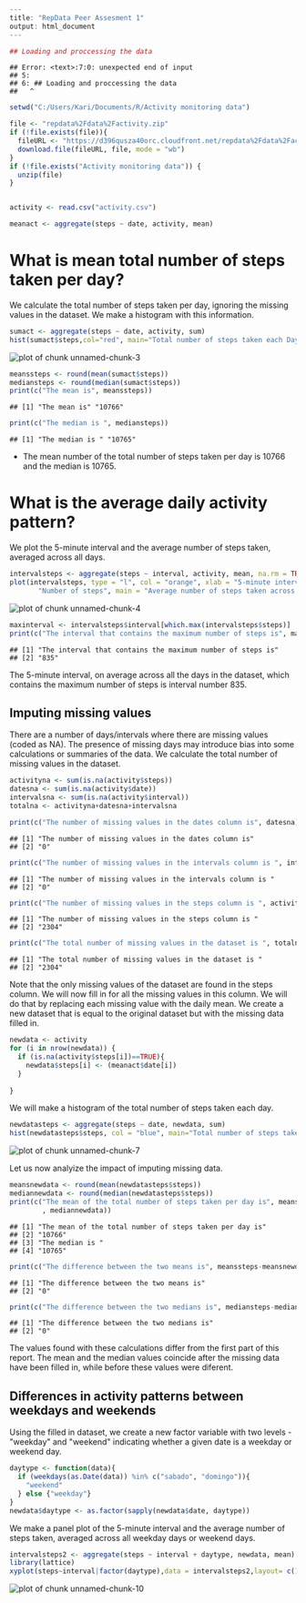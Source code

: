 

```r
---
title: "RepData Peer Assesment 1"
output: html_document
---

## Loading and proccessing the data
```

```
## Error: <text>:7:0: unexpected end of input
## 5: 
## 6: ## Loading and proccessing the data
##   ^
```

```r
setwd("C:/Users/Kari/Documents/R/Activity monitoring data")

file <- "repdata%2Fdata%2Factivity.zip"
if (!file.exists(file)){
  fileURL <- "https://d396qusza40orc.cloudfront.net/repdata%2Fdata%2Factivity.zip"
  download.file(fileURL, file, mode = "wb")
}  
if (!file.exists("Activity monitoring data")) { 
  unzip(file) 
}


activity <- read.csv("activity.csv")

meanact <- aggregate(steps ~ date, activity, mean)
```

# What is mean total number of steps taken per day?
We calculate the total number of steps taken per day, ignoring the missing values in the dataset. 
We make a histogram with this information.


```r
sumact <- aggregate(steps ~ date, activity, sum)
hist(sumact$steps,col="red", main="Total number of steps taken each Day", xlab="Number of Steps")
```

![plot of chunk unnamed-chunk-3](figure/unnamed-chunk-3-1.png)

```r
meanssteps <- round(mean(sumact$steps))
mediansteps <- round(median(sumact$steps))
print(c("The mean is", meanssteps))
```

```
## [1] "The mean is" "10766"
```

```r
print(c("The median is ", mediansteps))
```

```
## [1] "The median is " "10765"
```
* The mean number of the total number of steps taken per day is 10766 and the median is 10765.


# What is the average daily activity pattern?
 
We plot the 5-minute interval and the average number of steps taken, averaged across all days.

```r
intervalsteps <- aggregate(steps ~ interval, activity, mean, na.rm = TRUE)
plot(intervalsteps, type = "l", col = "orange", xlab = "5-minute interval", ylab = 
       "Number of steps", main = "Average number of steps taken across all days")
```

![plot of chunk unnamed-chunk-4](figure/unnamed-chunk-4-1.png)

```r
maxinterval <- intervalsteps$interval[which.max(intervalsteps$steps)]
print(c("The interval that contains the maximum number of steps is", maxinterval))
```

```
## [1] "The interval that contains the maximum number of steps is"
## [2] "835"
```
The 5-minute interval, on average across all the days in the dataset, which contains the maximum number of steps is interval number 835.

## Imputing missing values

There are a number of days/intervals where there are missing values (coded as NA). The presence of missing days may introduce bias into some calculations or summaries of the data.
We calculate the total number of missing values in the dataset.


```r
activityna <- sum(is.na(activity$steps))
datesna <- sum(is.na(activity$date))
intervalsna <- sum(is.na(activity$interval))
totalna <- activityna+datesna+intervalsna

print(c("The number of missing values in the dates column is", datesna))
```

```
## [1] "The number of missing values in the dates column is"
## [2] "0"
```

```r
print(c("The number of missing values in the intervals column is ", intervalsna))
```

```
## [1] "The number of missing values in the intervals column is "
## [2] "0"
```

```r
print(c("The number of missing values in the steps column is ", activityna))
```

```
## [1] "The number of missing values in the steps column is "
## [2] "2304"
```

```r
print(c("The total number of missing values in the dataset is ", totalna))
```

```
## [1] "The total number of missing values in the dataset is "
## [2] "2304"
```
Note that the only missing values of the dataset are found in the steps column. We will now fill in for all the missing values in this column. We will do that by replacing each missing value with the daily mean. We create a new dataset that is equal to the original dataset but with the missing data filled in.


```r
newdata <- activity
for (i in nrow(newdata)) {
  if (is.na(activity$steps[i])==TRUE){
    newdata$steps[i] <- (meanact$date[i])
  }
  
}
```

We will make a histogram of the total number of steps taken each day.

```r
newdatasteps <- aggregate(steps ~ date, newdata, sum)
hist(newdatasteps$steps, col = "blue", main="Total number of steps taken each Day", xlab="Number of Steps")
```

![plot of chunk unnamed-chunk-7](figure/unnamed-chunk-7-1.png)

Let us now analyize the impact of imputing missing data.

```r
meansnewdata <- round(mean(newdatasteps$steps))
mediannewdata <- round(median(newdatasteps$steps))
print(c("The mean of the total number of steps taken per day is", meansnewdata, "The median is "
        , mediannewdata))
```

```
## [1] "The mean of the total number of steps taken per day is"
## [2] "10766"                                                 
## [3] "The median is "                                        
## [4] "10765"
```

```r
print(c("The difference between the two means is", meanssteps-meansnewdata))
```

```
## [1] "The difference between the two means is"
## [2] "0"
```

```r
print(c("The difference between the two medians is", mediansteps-mediannewdata))
```

```
## [1] "The difference between the two medians is"
## [2] "0"
```
The values found with these calculations differ from the first part of this report. The mean and the median values coincide after the missing data have been filled in, while before these values were diferent. 

## Differences in activity patterns between weekdays and weekends

Using the filled in dataset, we create a new factor variable with two levels - "weekday" and "weekend" indicating whether a given date is a weekday or weekend day.


```r
daytype <- function(data){
  if (weekdays(as.Date(data)) %in% c("sabado", "domingo")){
    "weekend"
  } else {"weekday"}
}
newdata$daytype <- as.factor(sapply(newdata$date, daytype))
```


We make a panel plot of the 5-minute interval and the average number of steps taken, averaged across all weekday days or weekend days.

```r
intervalsteps2 <- aggregate(steps ~ interval + daytype, newdata, mean)
library(lattice)
xyplot(steps~interval|factor(daytype),data = intervalsteps2,layout= c(1,2),type="l")
```

![plot of chunk unnamed-chunk-10](figure/unnamed-chunk-10-1.png)
```


